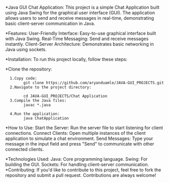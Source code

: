 


*Java GUI Chat Application:
   This project is a simple Chat Application built using Java Swing for the graphical user interface (GUI). The application allows users to send and receive messages in real-time, demonstrating basic client-server communication in Java.

*Features:
   User-Friendly Interface: Easy-to-use graphical interface built with Java Swing. 
   Real-Time Messaging: Send and receive messages instantly.
   Client-Server Architecture: Demonstrates basic networking in Java using sockets.
   
*Installation:
    To run this project locally, follow these steps:

*Clone the repository:

      1.Copy code:  
            git clone https://github.com/aryanduamle/JAVA-GUI_PROJECTS.git
      2.Navigate to the project directory:

            cd JAVA-GUI_PROJECTS/Chat Application
      3.Compile the Java files:
            javac *.java

      4.Run the application:
            java ChatApplication


*How to Use:
    Start the Server: Run the server file to start listening for client connections.
    Connect Clients: Open multiple instances of the client application to simulate a chat environment.
    Send Messages: Type your message in the input field and press "Send" to communicate with other connected clients.

*Technologies Used:
    Java: Core programming language.
    Swing: For building the GUI.
    Sockets: For handling client-server communication.
*Contributing:
    If you'd like to contribute to this project, feel free to fork the repository and submit a pull request. Contributions are always welcome!